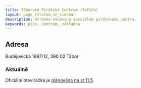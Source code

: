 ```yaml
---
title: Táborské Pirátské Centrum (TaPiCe)
layout: page_related_in_sidebar
description: Stránka věnovaná speciálně pirátskému centru.
keywords: pice, centrum, základna
---
```


## Adresa

Budějovická 1997/12, 390 02 Tábor

### Aktuálně

Oficiální otevíračka je [plánována na st 11.5](https://www.facebook.com/piratitabor).




